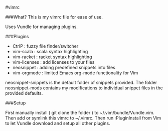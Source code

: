 #vimrc

###What?
This is my vimrc file for ease of use. 

Uses Vundle for managing plugins.

###Plugins

* CtrlP        : fuzzy file finder/switcher
* vim-scala    : scala syntax highlighting
* vim-racket   : racket syntax highlighting
* vim-licenses : add licenses to your files 
* neosnippet   : adding predefined snippets into files
* vim-orgmode  : limited Emacs org-mode functionality for Vim

neosnippet-snippets is the default folder of snippets provided. The folder neosnippet-mods contains my modifications to individual snippet files in the provided defaults.

###Setup

First manually install ( git clone the folder ) to ~/.vim/bundle/Vundle.vim. Then add or symlink this vimrc to ~/.vimrc. Then run :PluginInstall from Vim to let Vundle download and setup all other plugins. 
